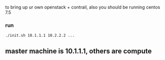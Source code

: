 to bring up ur own openstack + contrail, 
also you should be running centos 7.5

### run 
```sh
./init.sh 10.1.1.1 10.2.2.2 ...
```

## master machine is 10.1.1.1, others are compute

